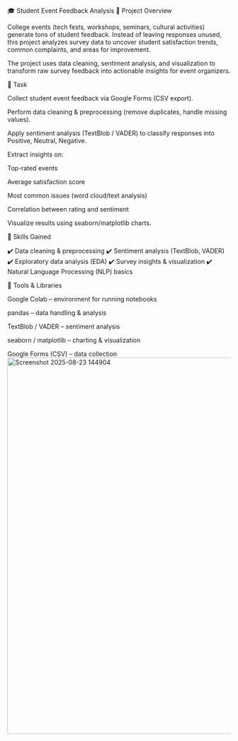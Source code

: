 🎓 Student Event Feedback Analysis
🔹 Project Overview

College events (tech fests, workshops, seminars, cultural activities) generate tons of student feedback. Instead of leaving responses unused, this project analyzes survey data to uncover student satisfaction trends, common complaints, and areas for improvement.

The project uses data cleaning, sentiment analysis, and visualization to transform raw survey feedback into actionable insights for event organizers.

🔹 Task

Collect student event feedback via Google Forms (CSV export).

Perform data cleaning & preprocessing (remove duplicates, handle missing values).

Apply sentiment analysis (TextBlob / VADER) to classify responses into Positive, Neutral, Negative.

Extract insights on:

Top-rated events

Average satisfaction score

Most common issues (word cloud/text analysis)

Correlation between rating and sentiment

Visualize results using seaborn/matplotlib charts.

🔹 Skills Gained

✔️ Data cleaning & preprocessing
✔️ Sentiment analysis (TextBlob, VADER)
✔️ Exploratory data analysis (EDA)
✔️ Survey insights & visualization
✔️ Natural Language Processing (NLP) basics

🔹 Tools & Libraries

Google Colab – environment for running notebooks

pandas – data handling & analysis

TextBlob / VADER – sentiment analysis

seaborn / matplotlib – charting & visualization

Google Forms (CSV) – data collection
<img width="1521" height="851" alt="Screenshot 2025-08-23 144904" src="https://github.com/user-attachments/assets/ed08318c-4bf4-4c10-aa5a-579b49685a28" />
